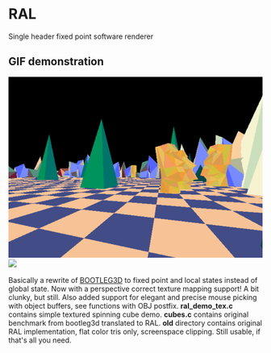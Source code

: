 # RAL
Single header fixed point software renderer

## GIF demonstration
![](https://github.com/Ilya3point999K/RAL/blob/main/ral_demo.gif)
![](https://github.com/Ilya3point999K/RAL/blob/main/ral_demo_tex.gif)

Basically a rewrite of [BOOTLEG3D](https://github.com/malespiaut/bootleg3d) to fixed point and local states instead of global state.
Now with a perspective correct texture mapping support! A bit clunky, but still.
Also added support for elegant and precise mouse picking with object buffers, see functions with OBJ postfix.
**ral_demo_tex.c** contains simple textured spinning cube demo.
**cubes.c** contains original benchmark from bootleg3d translated to RAL.
**old** directory contains original RAL implementation, flat color tris only, screenspace clipping. Still usable, if that's all you need. 